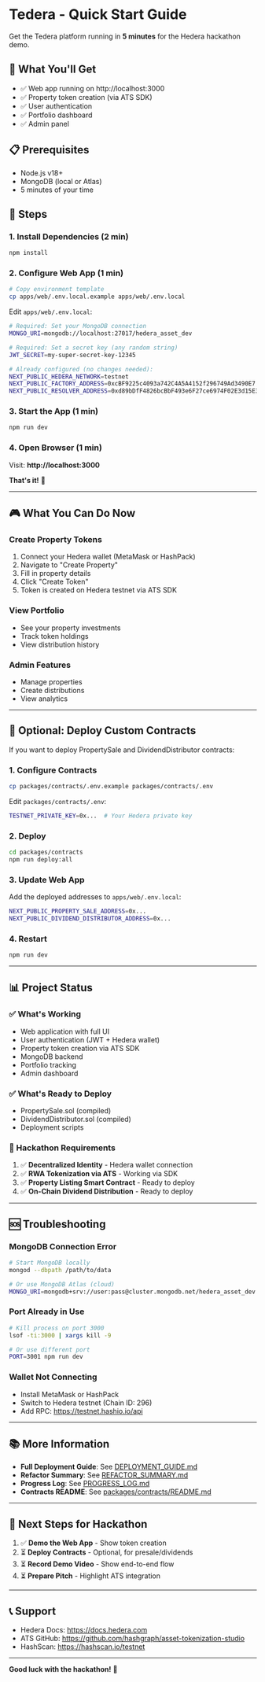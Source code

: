 # Tedera - Quick Start Guide

Get the Tedera platform running in **5 minutes** for the Hedera hackathon demo.

## 🎯 What You'll Get

- ✅ Web app running on http://localhost:3000
- ✅ Property token creation (via ATS SDK)
- ✅ User authentication
- ✅ Portfolio dashboard
- ✅ Admin panel

## 📋 Prerequisites

- Node.js v18+
- MongoDB (local or Atlas)
- 5 minutes of your time

## 🚀 Steps

### 1. Install Dependencies (2 min)

```bash
npm install
```

### 2. Configure Web App (1 min)

```bash
# Copy environment template
cp apps/web/.env.local.example apps/web/.env.local
```

Edit `apps/web/.env.local`:

```bash
# Required: Set your MongoDB connection
MONGO_URI=mongodb://localhost:27017/hedera_asset_dev

# Required: Set a secret key (any random string)
JWT_SECRET=my-super-secret-key-12345

# Already configured (no changes needed):
NEXT_PUBLIC_HEDERA_NETWORK=testnet
NEXT_PUBLIC_FACTORY_ADDRESS=0xcBF9225c4093a742C4A5A4152f296749Ad3490E7
NEXT_PUBLIC_RESOLVER_ADDRESS=0xd89bDfF4826bcBbF493e6F27ce6974F02E3d15E3
```

### 3. Start the App (1 min)

```bash
npm run dev
```

### 4. Open Browser (1 min)

Visit: **http://localhost:3000**

**That's it!** 🎉

---

## 🎮 What You Can Do Now

### Create Property Tokens
1. Connect your Hedera wallet (MetaMask or HashPack)
2. Navigate to "Create Property"
3. Fill in property details
4. Click "Create Token"
5. Token is created on Hedera testnet via ATS SDK

### View Portfolio
- See your property investments
- Track token holdings
- View distribution history

### Admin Features
- Manage properties
- Create distributions
- View analytics

---

## 🔧 Optional: Deploy Custom Contracts

If you want to deploy PropertySale and DividendDistributor contracts:

### 1. Configure Contracts

```bash
cp packages/contracts/.env.example packages/contracts/.env
```

Edit `packages/contracts/.env`:
```bash
TESTNET_PRIVATE_KEY=0x...  # Your Hedera private key
```

### 2. Deploy

```bash
cd packages/contracts
npm run deploy:all
```

### 3. Update Web App

Add the deployed addresses to `apps/web/.env.local`:
```bash
NEXT_PUBLIC_PROPERTY_SALE_ADDRESS=0x...
NEXT_PUBLIC_DIVIDEND_DISTRIBUTOR_ADDRESS=0x...
```

### 4. Restart

```bash
npm run dev
```

---

## 📊 Project Status

### ✅ What's Working
- Web application with full UI
- User authentication (JWT + Hedera wallet)
- Property token creation via ATS SDK
- MongoDB backend
- Portfolio tracking
- Admin dashboard

### ✅ What's Ready to Deploy
- PropertySale.sol (compiled)
- DividendDistributor.sol (compiled)
- Deployment scripts

### 🎯 Hackathon Requirements
1. ✅ **Decentralized Identity** - Hedera wallet connection
2. ✅ **RWA Tokenization via ATS** - Working via SDK
3. ✅ **Property Listing Smart Contract** - Ready to deploy
4. ✅ **On-Chain Dividend Distribution** - Ready to deploy

---

## 🆘 Troubleshooting

### MongoDB Connection Error
```bash
# Start MongoDB locally
mongod --dbpath /path/to/data

# Or use MongoDB Atlas (cloud)
MONGO_URI=mongodb+srv://user:pass@cluster.mongodb.net/hedera_asset_dev
```

### Port Already in Use
```bash
# Kill process on port 3000
lsof -ti:3000 | xargs kill -9

# Or use different port
PORT=3001 npm run dev
```

### Wallet Not Connecting
- Install MetaMask or HashPack
- Switch to Hedera testnet (Chain ID: 296)
- Add RPC: https://testnet.hashio.io/api

---

## 📚 More Information

- **Full Deployment Guide**: See [DEPLOYMENT_GUIDE.md](./DEPLOYMENT_GUIDE.md)
- **Refactor Summary**: See [REFACTOR_SUMMARY.md](docs/REFACTOR_SUMMARY.md)
- **Progress Log**: See [PROGRESS_LOG.md](./PROGRESS_LOG.md)
- **Contracts README**: See [packages/contracts/README.md](./packages/contracts/README.md)

---

## 🎯 Next Steps for Hackathon

1. ✅ **Demo the Web App** - Show token creation
2. ⏳ **Deploy Contracts** - Optional, for presale/dividends
3. ⏳ **Record Demo Video** - Show end-to-end flow
4. ⏳ **Prepare Pitch** - Highlight ATS integration

---

## 📞 Support

- Hedera Docs: https://docs.hedera.com
- ATS GitHub: https://github.com/hashgraph/asset-tokenization-studio
- HashScan: https://hashscan.io/testnet

---

**Good luck with the hackathon!** 🚀

